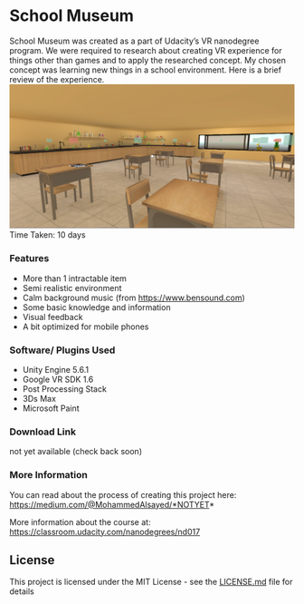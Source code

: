 # School Museum
School Museum was created as a part of Udacity’s VR nanodegree program. We were required to research about creating VR experience for things other than games and to apply the researched concept. My chosen concept was learning new things in a school environment. Here is a brief review of the experience.
![Gameplay Screenshot](./Screenshots/7.png)
Time Taken: 10 days


### Features
* More than 1 intractable item
* Semi realistic environment
* Calm background music (from https://www.bensound.com)
* Some basic knowledge and information
* Visual feedback
* A bit optimized for mobile phones

### Software/ Plugins Used
* Unity Engine 5.6.1
* Google VR SDK 1.6
* Post Processing Stack
* 3Ds Max
* Microsoft Paint


### Download Link
not yet available (check back soon)

### More Information
You can read about the process of creating this project here: https://medium.com/@MohammedAlsayed/*NOTYET*

More information about the course at: https://classroom.udacity.com/nanodegrees/nd017

## License
This project is licensed under the MIT License - see the [LICENSE.md](LICENSE.md) file for details
